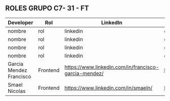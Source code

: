 ## ROLES GRUPO C7- 31 - FT

| Developer                 | Rol      | LinkedIn                                            | GitHub - Figma                  |
| -------------             | -------- | -----------------------------------                 | ------------------------------- |
| nombre                    | rol      | linkedin                                            | github                          |
| nombre                    | rol      | linkedin                                            | github                          |
| nombre                    | rol      | linkedin                                            | github                          |
| nombre                    | rol      | linkedin                                            | github                          |
| Garcia Mendez Francisco   | Frontend | https://www.linkedin.com/in/francisco-garcia-mendez/| https://github.com/frangmen     |
| Smael Nicolas             | Frontend | https://www.linkedin.com/in/smaeln/                 | https://github.com/SmaelNicolas |
